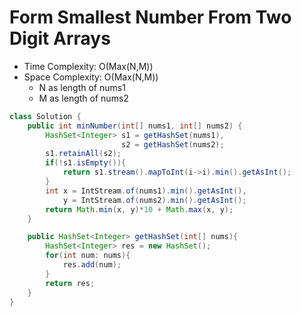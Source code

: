 # Form Smallest Number From Two Digit Arrays

- Time Complexity: O(Max(N,M))
- Space Complexity: O(Max(N,M))
  - N as length of nums1
  - M as length of nums2

```java
class Solution {
    public int minNumber(int[] nums1, int[] nums2) {
        HashSet<Integer> s1 = getHashSet(nums1),
                         s2 = getHashSet(nums2);
        s1.retainAll(s2);
        if(!s1.isEmpty()){
            return s1.stream().mapToInt(i->i).min().getAsInt();
        }
        int x = IntStream.of(nums1).min().getAsInt(),
            y = IntStream.of(nums2).min().getAsInt();
        return Math.min(x, y)*10 + Math.max(x, y);
    }

    public HashSet<Integer> getHashSet(int[] nums){
        HashSet<Integer> res = new HashSet();
        for(int num: nums){
            res.add(num);
        }
        return res;
    }
}
```
